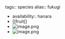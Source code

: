 tags:: species
alias:: fukugi

- availability:: hanara
- [[fruit]]
- ![image.png](https://peach-geographical-bat-397.mypinata.cloud/ipfs/QmYczi4VodNqrP3b5QKo6YrLdnpFNLkoVFCde2cjhghBUx)
- ![image.png](https://peach-geographical-bat-397.mypinata.cloud/ipfs/QmU1K3WyL91oh3DQkajTrZgniwLeXX17vn5m3Vf1qqKF1E)
